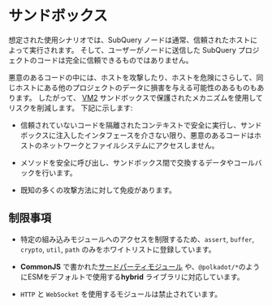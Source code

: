 # サンドボックス

想定された使用シナリオでは、SubQuery ノードは通常、信頼されたホストによって実行されます。 そして、ユーザーがノードに送信した SubQuery プロジェクトのコードは完全に信頼できるものではありません。

悪意のあるコードの中には、ホストを攻撃したり、ホストを危険にさらして、同じホストにある他のプロジェクトのデータに損害を与える可能性のあるものもあります。 したがって、 [VM2](https://www.npmjs.com/package/vm2) サンドボックスで保護されたメカニズムを使用してリスクを削減します。 下記に示します:

- 信頼されていないコードを隔離されたコンテキストで安全に実行し、サンドボックスに注入したインタフェースを介さない限り、悪意のあるコードはホストのネットワークとファイルシステムにアクセスしません。

- メソッドを安全に呼び出し、サンドボックス間で交換するデータやコールバックを行います。

- 既知の多くの攻撃方法に対して免疫があります。


## 制限事項

- 特定の組み込みモジュールへのアクセスを制限するため、`assert`, `buffer`, `crypto`, `util`, `path`  のみをホワイトリストに登録しています。

- **CommonJS** で書かれた[サードパーティモジュール](../create/mapping.md#third-party-libraries) や、`@polkadot/*`のようにESMをデフォルトで使用する**hybrid** ライブラリに対応しています。

- `HTTP` と `WebSocket` を使用するモジュールは禁止されています。
